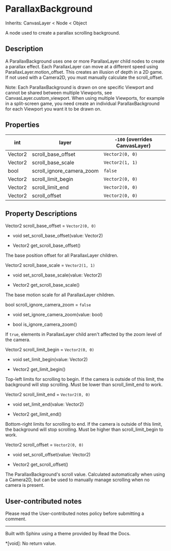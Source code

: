 # ParallaxBackground

Inherits: CanvasLayer < Node < Object

A node used to create a parallax scrolling background.

## Description

A ParallaxBackground uses one or more ParallaxLayer child nodes to create a
parallax effect. Each ParallaxLayer can move at a different speed using
ParallaxLayer.motion_offset. This creates an illusion of depth in a 2D game.
If not used with a Camera2D, you must manually calculate the scroll_offset.

Note: Each ParallaxBackground is drawn on one specific Viewport and cannot be
shared between multiple Viewports, see CanvasLayer.custom_viewport. When using
multiple Viewports, for example in a split-screen game, you need create an
individual ParallaxBackground for each Viewport you want it to be drawn on.

## Properties

int | layer | `-100` (overrides CanvasLayer)  
---|---|---  
Vector2 | scroll_base_offset | `Vector2(0, 0)`  
Vector2 | scroll_base_scale | `Vector2(1, 1)`  
bool | scroll_ignore_camera_zoom | `false`  
Vector2 | scroll_limit_begin | `Vector2(0, 0)`  
Vector2 | scroll_limit_end | `Vector2(0, 0)`  
Vector2 | scroll_offset | `Vector2(0, 0)`  
  
## Property Descriptions

Vector2 scroll_base_offset = `Vector2(0, 0)`

  * void set_scroll_base_offset(value: Vector2)

  * Vector2 get_scroll_base_offset()

The base position offset for all ParallaxLayer children.

Vector2 scroll_base_scale = `Vector2(1, 1)`

  * void set_scroll_base_scale(value: Vector2)

  * Vector2 get_scroll_base_scale()

The base motion scale for all ParallaxLayer children.

bool scroll_ignore_camera_zoom = `false`

  * void set_ignore_camera_zoom(value: bool)

  * bool is_ignore_camera_zoom()

If `true`, elements in ParallaxLayer child aren't affected by the zoom level
of the camera.

Vector2 scroll_limit_begin = `Vector2(0, 0)`

  * void set_limit_begin(value: Vector2)

  * Vector2 get_limit_begin()

Top-left limits for scrolling to begin. If the camera is outside of this
limit, the background will stop scrolling. Must be lower than scroll_limit_end
to work.

Vector2 scroll_limit_end = `Vector2(0, 0)`

  * void set_limit_end(value: Vector2)

  * Vector2 get_limit_end()

Bottom-right limits for scrolling to end. If the camera is outside of this
limit, the background will stop scrolling. Must be higher than
scroll_limit_begin to work.

Vector2 scroll_offset = `Vector2(0, 0)`

  * void set_scroll_offset(value: Vector2)

  * Vector2 get_scroll_offset()

The ParallaxBackground's scroll value. Calculated automatically when using a
Camera2D, but can be used to manually manage scrolling when no camera is
present.

## User-contributed notes

Please read the User-contributed notes policy before submitting a comment.

* * *

Built with Sphinx using a theme provided by Read the Docs.

  *[void]: No return value.

